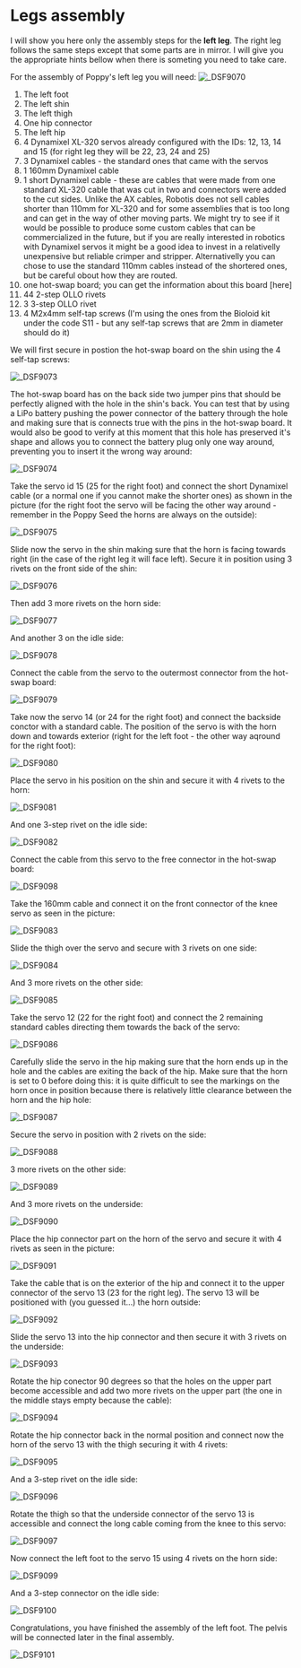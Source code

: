# Legs assembly

I will show you here only the assembly steps for the **left leg**. The right leg follows the same steps except that some parts are in mirror. I will give you the appropriate hints bellow when there is someting you need to take care.

For the assembly of Poppy's left leg you will need:
![_DSF9070](./img/_DSF9070.JPG)

1. The left foot
2. The left shin
3. The left thigh
4. One hip connector
5. The left hip
6. 4 Dynamixel XL-320 servos already configured with the IDs: 12, 13, 14 and 15 (for right leg they will be 22, 23, 24 and 25)
7. 3 Dynamixel cables - the standard ones that came with the servos
8. 1 160mm Dynamixel cable
9. 1 short Dynamixel cable - these are cables that were made from one standard XL-320 cable that was cut in two and connectors were added to the cut sides. Unlike the AX cables, Robotis does not sell cables shorter than 110mm for XL-320 and for some assemblies that is too long and can get in the way of other moving parts. We might try to see if it would be possible to produce some custom cables that can be commercialized in the future, but if you are really interested in robotics with Dynamixel servos it might be a good idea to invest in a relativelly unexpensive but reliable crimper and stripper. Alternativelly you can chose to use the standard 110mm cables instead of the shortered ones, but be careful obout how they are routed.
10. one hot-swap board; you can get the information about this board [here]
11. 44 2-step OLLO rivets
12. 3 3-step OLLO rivet
13. 4 M2x4mm self-tap screws (I'm using the ones from the Bioloid kit under the code S11 - but any self-tap screws that are 2mm in diameter should do it)

We will first secure in postion the hot-swap board on the shin using the 4 self-tap screws:

![_DSF9073](./img/_DSF9073.JPG)

The  hot-swap board has on the back side two jumper pins that should be perfectly aligned with the hole in the shin's back. You can test that by using a LiPo battery pushing the power connector of the battery through the hole and making sure that is connects true with the pins in the hot-swap board. It would also be good to verify at this moment that this hole has preserved it's shape and allows you to connect the battery plug only one way around, preventing you to insert it the wrong way around:

![_DSF9074](./img/_DSF9074.JPG)

Take the servo id 15 (25 for the right foot) and connect the short Dynamixel cable (or a normal one if you cannot make the shorter ones) as shown in the picture (for the right foot the servo will be facing the other way around - remember in the Poppy Seed the horns are always on the outside):

![_DSF9075](./img/_DSF9075.JPG)

Slide now the servo in the shin making sure that the horn is facing towards right (in the case of the right leg it will face left). Secure it in position using 3 rivets on the front side of the shin:

![_DSF9076](./img/_DSF9076.JPG)

Then add 3 more rivets on the horn side:

![_DSF9077](./img/_DSF9077.JPG)

And another 3 on the idle side:

![_DSF9078](./img/_DSF9078.JPG)

Connect the cable from the servo to the outermost connector from the hot-swap board:

![_DSF9079](./img/_DSF9079.JPG)

Take now the servo 14 (or 24 for the right foot) and connect the backside conctor with a standard cable. The position of the servo is with the horn down and towards exterior (right for the left foot - the other way aqround for the right foot):

![_DSF9080](./img/_DSF9080.JPG)

Place the servo in his position on the shin and secure it with 4 rivets to the horn:

![_DSF9081](./img/_DSF9081.JPG)

And one 3-step rivet on the idle side:

![_DSF9082](./img/_DSF9082.JPG)

Connect the cable from this servo to the free connector in the hot-swap board:

![_DSF9098](./img/_DSF9098.JPG)

Take the 160mm cable and connect it on the front connector of the knee servo as seen in the picture:

![_DSF9083](./img/_DSF9083.JPG)

Slide the thigh over the servo and secure with 3 rivets on one side:

![_DSF9084](./img/_DSF9084.JPG)

And 3 more rivets on the other side:

![_DSF9085](./img/_DSF9085.JPG)

Take the servo 12 (22 for the right foot) and connect the 2 remaining standard cables directing them towards the back of the servo:

![_DSF9086](./img/_DSF9086.JPG)

Carefully slide the servo in the hip making sure that the horn ends up in the hole and the cables are exiting the back of the hip. Make sure that the horn is set to 0 before doing this: it is quite difficult to see the markings on the horn once in position because there is relatively little clearance between the horn and the hip hole:

![_DSF9087](./img/_DSF9087.JPG)

Secure the servo in position with 2 rivets on the side:

![_DSF9088](./img/_DSF9088.JPG)

3 more rivets on the other side:

![_DSF9089](./img/_DSF9089.JPG)

And 3 more rivets on the underside:

![_DSF9090](./img/_DSF9090.JPG)

Place the hip connector part on the horn of the servo and secure it with 4 rivets as seen in the picture:

![_DSF9091](./img/_DSF9091.JPG)

Take the cable that is on the exterior of the hip and connect it to the upper connector of the servo 13 (23 for the right leg). The servo 13 will be positioned with (you guessed it...) the horn outside:

![_DSF9092](./img/_DSF9092.JPG)

Slide the servo 13 into the hip connector and then secure it with 3 rivets on the underside:

![_DSF9093](./img/_DSF9093.JPG)

Rotate the hip conector 90 degrees so that the holes on the upper part become accessible and add two more rivets on the upper part (the one in the middle stays empty because the cable):

![_DSF9094](./img/_DSF9094.JPG)

Rotate the hip connector back in the normal position and connect now the horn of the servo 13 with the thigh securing it with 4 rivets:

![_DSF9095](./img/_DSF9095.JPG)

And a 3-step rivet on the idle side:

![_DSF9096](./img/_DSF9096.JPG)

Rotate the thigh so that the underside connector of the servo 13 is accessible and connect the long cable coming from the knee to this servo:

![_DSF9097](./img/_DSF9097.JPG)

Now connect the left foot to the servo 15 using 4 rivets on the horn side:

![_DSF9099](./img/_DSF9099.JPG)

And a 3-step connector on the idle side:

![_DSF9100](./img/_DSF9100.JPG)

Congratulations, you have finished the assembly of the left foot. The pelvis will be connected later in the final assembly.

![_DSF9101](./img/_DSF9101.JPG)
